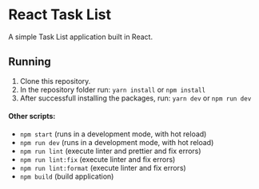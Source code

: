 # React Task List

A simple Task List application built in React.

## Running

1. Clone this repository.
2. In the repository folder run: `yarn install` or `npm install`
3. After successfull installing the packages, run: `yarn dev` or `npm run dev`

#### Other scripts:

- `npm start` (runs in a development mode, with hot reload)
- `npm run dev` (runs in a development mode, with hot reload)
- `npm run lint` (execute linter and prettier and fix errors)
- `npm run lint:fix` (execute linter and fix errors)
- `npm run lint:format` (execute linter and fix errors)
- `npm build` (build application)
